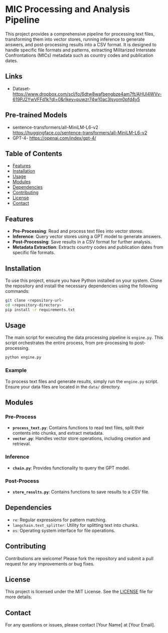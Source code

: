 # MIC Processing and Analysis Pipeline

This project provides a comprehensive pipeline for processing text files, transforming them into vector stores, running inference to generate answers, and post-processing results into a CSV format. It is designed to handle specific file formats and patterns, extracting Militarized Interstate Confrontations (MICs) metadata such as country codes and publication dates.

## Links
- Dataset- https://www.dropbox.com/scl/fo/6dtw8wafbengbze4am7ft/AHUl4WVv-619PJ2YwVFFd1k?dl=0&rlkey=puwzr74w10ac3lsyom0pfd4y5

## Pre-trained Models 
- sentence-transformers/all-MiniLM-L6-v2 https://huggingface.co/sentence-transformers/all-MiniLM-L6-v2
- GPT-4- https://openai.com/index/gpt-4/

## Table of Contents

- [Features](#features)
- [Installation](#installation)
- [Usage](#usage)
- [Modules](#modules)
- [Dependencies](#dependencies)
- [Contributing](#contributing)
- [License](#license)
- [Contact](#contact)

## Features

- **Pre-Processing**: Read and process text files into vector stores.
- **Inference**: Query vector stores using a GPT model to generate answers.
- **Post-Processing**: Save results in a CSV format for further analysis.
- **Metadata Extraction**: Extracts country codes and publication dates from specific file formats.

## Installation

To use this project, ensure you have Python installed on your system. Clone the repository and install the necessary dependencies using the following commands:

```bash
git clone <repository-url>
cd <repository-directory>
pip install -r requirements.txt
```

## Usage

The main script for executing the data processing pipeline is `engine.py`. This script orchestrates the entire process, from pre-processing to post-processing.

```bash
python engine.py
```

### Example

To process text files and generate results, simply run the `engine.py` script. Ensure your data files are located in the `data/` directory.

## Modules

### Pre-Process

- **`process_text.py`**: Contains functions to read text files, split their contents into chunks, and extract metadata.
- **`vector.py`**: Handles vector store operations, including creation and retrieval.

### Inference

- **`chain.py`**: Provides functionality to query the GPT model.

### Post-Process

- **`store_results.py`**: Contains functions to save results to a CSV file.

## Dependencies

- `re`: Regular expressions for pattern matching.
- `langchain.text_splitter`: Utility for splitting text into chunks.
- `os`: Operating system interface for file operations.

## Contributing

Contributions are welcome! Please fork the repository and submit a pull request for any improvements or bug fixes.

## License

This project is licensed under the MIT License. See the [LICENSE](LICENSE) file for more details.

## Contact

For any questions or issues, please contact [Your Name] at [Your Email].
